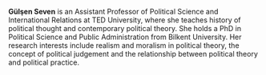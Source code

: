 **Gülşen Seven**
is an Assistant Professor of Political Science and International Relations at
TED University, where she teaches history of political thought and contemporary
political theory.  She holds a PhD in Political Science and Public
Administration from Bilkent University. Her research interests include realism
and moralism in political theory, the concept of political judgement and the
relationship between political theory and political practice.


